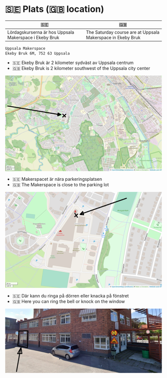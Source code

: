 # 🇸🇪 Plats (🇬🇧 location)


🇸🇪 |🇬🇧
---|---
Lördagskurserna är hos Uppsala Makerspace i Ekeby Bruk|The Saturday course are at Uppsala Makerspace in Ekeby Bruk

```text
Uppsala Makerspace
Ekeby Bruk 6M, 752 63 Uppsala
```

- 🇸🇪 Ekeby Bruk är 2 kilometer sydväst av Uppsala centrum
- 🇬🇧 Ekeby Bruk is 2 kilometer southwest of the Uppsala city center

![Blan av Uppsala](ekeby_bruk_in_uppsala_annotated.png)



- 🇸🇪 Makerspacet är nära parkeringsplatsen
- 🇬🇧 The Makerspace is close to the parking lot

![Plan av Ekeby Bruk](ekeby_bruk_annotated.png)

- 🇸🇪 Där kann du ringa på dörren eller knacka på fönstret
- 🇬🇧 Here you can ring the bell or knock on the window

![Dörren av Uppsala Makerspace från utesida](uppsala_makerspace_outside_annotated.jpg)
